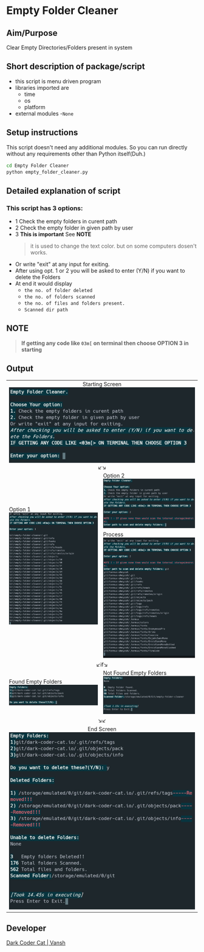 # Empty Folder Cleaner

## Aim/Purpose

Clear Empty Directories/Folders present in system

## Short description of package/script

- this script is menu driven program
- libraries imported are 
  - time
  - os
  - platform
- external modules -`None`

## Setup instructions
This script doesn't need any additional modules.
So you can run directly without any requirements other than Python itself(Duh.)
```cmd
cd Empty Folder Cleaner
python empty_folder_cleaner.py
```

## Detailed explanation of script

### This script has 3 options:   

- 1 Check the empty folders in curent path
- 2 Check the empty folder in given path by user
- 3 **This is important** See **NOTE**
    > it is used to change the text color. but on some computers dosen't works.
- Or write "exit" at any input for exiting.
- After using opt. 1 or 2 you will be asked to enter (Y/N) if you want to delete the Folders
- At end it would display 
     - `the no. of folder deleted`
     - `the no. of folders scanned`
     - `the no. of files and folders present.`
     - `Scanned dir path` 

## NOTE 

> **If getting any code like `03m[` on terminal then choose OPTION 3 in starting**

## Output 

<table >
  <tr>
    <td colspan=2 align=center>Starting Screen<img src= "Images/startScreen.jpg" alt="startScreen.jpg">↙↘ </td>
  </tr>
  <tr>
    <td rowspan=2>Option 1<img src= "Images/Option1.jpg" alt="Option1.jpg"></td>
    <td>Option 2<img src= "Images/Option2.jpg" alt="Option2.jpg"></td>
  </tr>
  <tr>
    <td>Process<img src= "Images/Option2process.jpg" alt="Option2process.jpg"></td>
  </tr>
  <tr>
    <td colspan=2 align=center>↙if↘</td>
  </tr>
  <tr>
    <td>Found Empty Folders<img src= "Images/foundEmpty.jpg" alt="foundEmpty.jpg"></td>
    <td>Not Found Empty Folders<img src= "Images/noEmpty.jpg" alt="noEmpty.jpg"></td>
  </tr>
  <tr>
    <td colspan=2 align=center>↘↙</td>
  </tr>
  <tr>
    <td colspan=2 align=center>End Screen<img src="Images/endScreen.jpg" alt="endScreen.jpg"></td>
  </tr>
</table>

## Developer

[Dark Coder Cat | Vansh](https://github.com/dark-coder-cat)